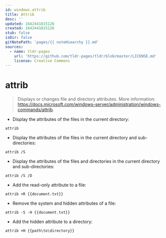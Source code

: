 ```yaml
---
id: windows.attrib
title: Attrib
desc: ''
updated: 1642441815126
created: 1642441815126
stub: false
isDir: false
gitNotePath: 'pages/{{ noteHiearchy }}.md'
sources:
  - name: tldr-pages
    url: 'https://github.com/tldr-pages/tldr/blob/master/LICENSE.md'
    license: Creative Commons
---
```

# attrib

> Displays or changes file and directory attributes.
> More information: <https://docs.microsoft.com/windows-server/administration/windows-commands/attrib>.

- Display the attributes of the files in the current directory:

`attrib`

- Display the attributes of the files in the current directory and sub-directories:

`attrib /S`

- Display the attributes of the files and directories in the current directory and sub-directories:

`attrib /S /D`

- Add the read-only attribute to a file:

`attrib +R {{document.txt}}`

- Remove the system and hidden attributes of a file:

`attrib -S -H {{document.txt}}`

- Add the hidden attribute to a directory:

`attrib +H {{path\to\directory}}`

